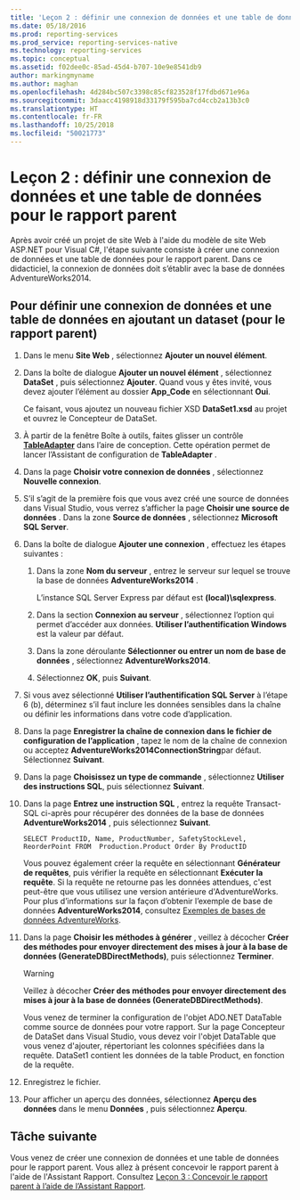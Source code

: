 ```yaml
---
title: 'Leçon 2 : définir une connexion de données et une table de données pour le rapport parent | Microsoft Docs'
ms.date: 05/18/2016
ms.prod: reporting-services
ms.prod_service: reporting-services-native
ms.technology: reporting-services
ms.topic: conceptual
ms.assetid: f02dee0c-85ad-45d4-b707-10e9e8541db9
author: markingmyname
ms.author: maghan
ms.openlocfilehash: 4d284bc507c3398c85cf823528f17fdbd671e96a
ms.sourcegitcommit: 3daacc4198918d33179f595ba7cd4ccb2a13b3c0
ms.translationtype: HT
ms.contentlocale: fr-FR
ms.lasthandoff: 10/25/2018
ms.locfileid: "50021773"
---
```

# <a name="lesson-2-define-a-data-connection-and-data-table-for-parent-report"></a>Leçon 2 : définir une connexion de données et une table de données pour le rapport parent
Après avoir créé un projet de site Web à l'aide du modèle de site Web ASP.NET pour Visual C#, l'étape suivante consiste à créer une connexion de données et une table de données pour le rapport parent. Dans ce didacticiel, la connexion de données doit s’établir avec la base de données AdventureWorks2014.  
  
## <a name="to-define-a-data-connection-and-data-table-by-adding-a-dataset-for-parent-report"></a>Pour définir une connexion de données et une table de données en ajoutant un dataset (pour le rapport parent)  
  
1.  Dans le menu **Site Web** , sélectionnez **Ajouter un nouvel élément**.  
  
2.  Dans la boîte de dialogue **Ajouter un nouvel élément** , sélectionnez **DataSet** , puis sélectionnez **Ajouter**. Quand vous y êtes invité, vous devez ajouter l’élément au dossier **App_Code** en sélectionnant **Oui**.  
  
    Ce faisant, vous ajoutez un nouveau fichier XSD **DataSet1.xsd** au projet et ouvrez le Concepteur de DataSet.  
  
3.  À partir de la fenêtre Boîte à outils, faites glisser un contrôle **[TableAdapter](https://msdn.microsoft.com/library/bz9tthwx.aspx)** dans l’aire de conception. Cette opération permet de lancer l’Assistant de configuration de **TableAdapter** .  
  
4.  Dans la page **Choisir votre connexion de données** , sélectionnez **Nouvelle connexion**.  
  
5.  S’il s’agit de la première fois que vous avez créé une source de données dans Visual Studio, vous verrez s’afficher la page **Choisir une source de données** . Dans la zone **Source de données** , sélectionnez **Microsoft SQL Server**.  
  
6.  Dans la boîte de dialogue **Ajouter une connexion** , effectuez les étapes suivantes :  
  
    1.  Dans la zone **Nom du serveur** , entrez le serveur sur lequel se trouve la base de données **AdventureWorks2014** .  
  
        L’instance SQL Server Express par défaut est **(local)\sqlexpress**.  
  
    2.  Dans la section **Connexion au serveur** , sélectionnez l’option qui permet d’accéder aux données. **Utiliser l’authentification Windows** est la valeur par défaut.  
  
    3.  Dans la zone déroulante **Sélectionner ou entrer un nom de base de données** , sélectionnez **AdventureWorks2014**.  
  
    4.  Sélectionnez **OK**, puis **Suivant**.  
  
7.  Si vous avez sélectionné **Utiliser l’authentification SQL Server** à l’étape 6 (b), déterminez s’il faut inclure les données sensibles dans la chaîne ou définir les informations dans votre code d’application.  
  
8.  Dans la page **Enregistrer la chaîne de connexion dans le fichier de configuration de l’application** , tapez le nom de la chaîne de connexion ou acceptez **AdventureWorks2014ConnectionString**par défaut. Sélectionnez **Suivant**.  
  
9. Dans la page **Choisissez un type de commande** , sélectionnez **Utiliser des instructions SQL**, puis sélectionnez **Suivant**.  
  
10. Dans la page **Entrez une instruction SQL** , entrez la requête Transact-SQL ci-après pour récupérer des données de la base de données **AdventureWorks2014** , puis sélectionnez **Suivant**.  
  
    ```  
    SELECT ProductID, Name, ProductNumber, SafetyStockLevel, ReorderPoint FROM  Production.Product Order By ProductID  
    ```  
  
    Vous pouvez également créer la requête en sélectionnant **Générateur de requêtes**, puis vérifier la requête en sélectionnant **Exécuter la requête**. Si la requête ne retourne pas les données attendues, c'est peut-être que vous utilisez une version antérieure d'AdventureWorks. Pour plus d’informations sur la façon d’obtenir l’exemple de base de données **AdventureWorks2014**, consultez [Exemples de bases de données AdventureWorks](https://github.com/Microsoft/sql-server-samples/releases).  
  
11. Dans la page **Choisir les méthodes à générer** , veillez à décocher **Créer des méthodes pour envoyer directement des mises à jour à la base de données (GenerateDBDirectMethods)**, puis sélectionnez **Terminer**.  
  
    > [!WARNING]  
    > Veillez à décocher **Créer des méthodes pour envoyer directement des mises à jour à la base de données (GenerateDBDirectMethods)**.  
  
    Vous venez de terminer la configuration de l'objet ADO.NET DataTable comme source de données pour votre rapport. Sur la page Concepteur de DataSet dans Visual Studio, vous devez voir l'objet DataTable que vous venez d'ajouter, répertoriant les colonnes spécifiées dans la requête. DataSet1 contient les données de la table Product, en fonction de la requête.  
  
12. Enregistrez le fichier.  
  
13. Pour afficher un aperçu des données, sélectionnez **Aperçu des données** dans le menu **Données** , puis sélectionnez **Aperçu**.  
  
## <a name="next-task"></a>Tâche suivante  
Vous venez de créer une connexion de données et une table de données pour le rapport parent. Vous allez à présent concevoir le rapport parent à l'aide de l'Assistant Rapport. Consultez [Leçon 3 : Concevoir le rapport parent à l’aide de l’Assistant Rapport](../reporting-services/lesson-3-design-the-parent-report-using-the-report-wizard.md).  
  

